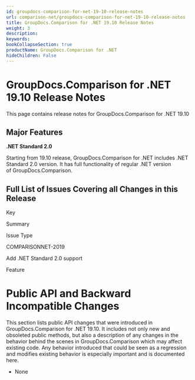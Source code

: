 ```yaml
---
id: groupdocs-comparison-for-net-19-10-release-notes
url: comparison-net/groupdocs-comparison-for-net-19-10-release-notes
title: GroupDocs.Comparison for .NET 19.10 Release Notes
weight: 3
description: 
keywords: 
bookCollapseSection: true
productName: GroupDocs.Comparison for .NET
hideChildren: False
---
```


# GroupDocs.Comparison for .NET 19.10 Release Notes

This page contains release notes for GroupDocs.Comparison for .NET 19.10

## Major Features

**.NET Standard 2.0**

Starting from 19.10 release, GroupDocs.Comparison for .NET includes .NET Standard 2.0 version. It has full functionality of regular .NET version of GroupDocs.Comparison.

## Full List of Issues Covering all Changes in this Release

Key

Summary

Issue Type

COMPARISONNET-2019

Add .NET Standard 2.0 support

Feature

# Public API and Backward Incompatible Changes

This section lists public API changes that were introduced in GroupDocs.Comparison for .NET 19.10. It includes not only new and obsoleted public methods, but also a description of any changes in the behavior behind the scenes in GroupDocs.Comparison which may affect existing code. Any behavior introduced that could be seen as a regression and modifies existing behavior is especially important and is documented here.

*   None

